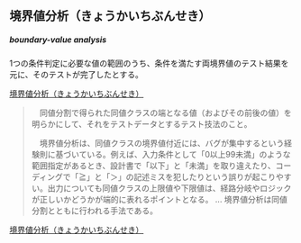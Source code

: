 ## 境界値分析（きょうかいちぶんせき）
##### boundary-value analysis

1つの条件判定に必要な値の範囲のうち、条件を満たす両境界値のテスト結果を元に、そのテストが完了したとする。

[境界値分析（きょうかいちぶんせき）](http://www.itmedia.co.jp/im/articles/1111/07/news148.html)
> 　同値分割で得られた同値クラスの端となる値（およびその前後の値）を明らかにして、それをテストデータとするテスト技法のこと。
>
> 　境界値分析は、同値クラスの境界値付近には、バグが集中するという経験則に基づいている。例えば、入力条件として「0以上99未満」のような範囲指定があるとき、設計書で「以下」と「未満」を取り違えたり、コーディングで「≧」と「＞」の記述ミスを犯したりという誤りが起こりやすい。出力についても同値クラスの上限値や下限値は、経路分岐やロジックが正しいかどうかが端的に表れるポイントとなる。
> ...
> 境界値分析は同値分割とともに行われる手法である。

[境界値分析（きょうかいちぶんせき）](http://www.itmedia.co.jp/im/articles/1111/07/news148.html)
